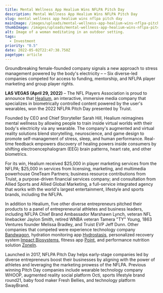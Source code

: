 ```yaml
---
title: Mental Wellness App Healium Wins NFLPA Pitch Day
description: Mental Wellness App Healium Wins NFLPA Pitch Day
slug: mental wellness app healium wins nflpa pitch day
mainImage: /images/uploads/mental-wellness-app-healium-wins-nflpa-pitch-day-featured.jpg
thumbImage: /images/uploads/mental-wellness-app-healium-wins-nflpa-pitch-day-thumb.jpg
alt: Image of a woman meditating in an outdoor setting.
tags:
  - Investment
priority: "0.5"
date: 2022-05-02T22:47:38.750Z
pagetype: article
---
```

Groundbreaking female-founded company signals a new approach to stress management powered by the body's electricity – – Six diverse-led companies competed for access to funding, mentorship, and NFLPA player marketing and group player rights.

**LAS VEGAS (April 29, 2022)** – The NFL Players Association is proud to announce that [Healium](http://www.tryhealium.com/), an interactive, immersive media company that specializes in biometrically controlled content powered by the user's wearables, won the 2022 NFLPA Pitch Day presented by Truist.

Founded by CEO and Chief Storyteller Sarah Hill, Healium reimagines mental wellness by allowing people to train inside virtual worlds with their body's electricity via any wearable. The company's augmented and virtual reality solutions blend storytelling, neuroscience, and game design to promote self-management of stress, sleep, and human performance. Real-time feedback empowers discovery of healing powers inside consumers by shifting electroencephalogram (EEG) brain patterns, heart rate, and other biometrics.

For its win, Healium received $25,000 in player marketing services from the NFLPA; $25,000 in services from licensing, marketing, and multimedia powerhouse OneTeam Partners; business resource contributions from Truist, a purpose-driven financial services company; and consultation from Allied Sports and Allied Global Marketing, a full-service integrated agency that works with the world's largest entertainment, lifestyle and sports brands, including the NFLPA.

In addition to Healium, five other diverse entrepreneurs pitched their products to a panel of entrepreneurial athletes and business leaders, including NFLPA Chief Brand Ambassador Marshawn Lynch, veteran NFL linebacker Jaylon Smith, retired WNBA veteran Tamera "TY" Young, 1863 Ventures founder Melissa Bradley, and Truist EVP Jeff Dunn. Other companies that competed were experience technology company [Bandwagon](https://bandwagonfanclub.com/), hydration monitoring app [Hydrostasis](https://www.hydrostasis.com/), personalized recovery system [Impact Biosystems](https://www.thepact.com/product), fitness app [Point](https://www.areyouonpoint.co/), and performance nutrition solution [ZoneIn](https://www.getzonein.com/).

Launched in 2017, NFLPA Pitch Day helps early-stage companies led by diverse entrepreneurs boost their businesses by aligning with the power of athletes and leveraging the marketing prowess of the NFLPA. Previous winning Pitch Day companies include wearable technology company WHOOP, augmented reality social platform Octi, sports lifestyle brand round21, baby food maker Fresh Bellies, and technology platform SwayBrand.